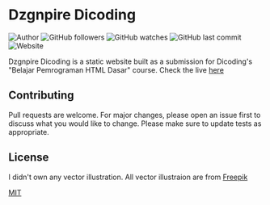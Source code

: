 # Dzgnpire Dicoding
![Author](https://img.shields.io/badge/made%20by-shaddamah-blue)
![GitHub followers](https://img.shields.io/github/followers/Shaddamah?style=social)
![GitHub watches](https://img.shields.io/github/stars/Shaddamah/dzgnpire-dicoding?style=social)
![GitHub last commit](https://img.shields.io/github/last-commit/Shaddamah/dzgnpire-dicoding)
![Website](https://img.shields.io/website?url=http%3A%2F%2Fshaddamah.github.io%2Fdzgnpire-dicoding%2F)

Dzgnpire Dicoding is a static website built as a submission for Dicoding's "Belajar Pemrograman HTML Dasar" course. Check the live [here](https://shaddamah.github.io/dzgnpire-diicoding/)

## Contributing
Pull requests are welcome. For major changes, please open an issue first to discuss what you would like to change.
Please make sure to update tests as appropriate.

## License
I didn't own any vector illustration. All vector illustraion are from [Freepik](https://www.freepik.com/)

[MIT](https://choosealicense.com/licenses/mit/)
